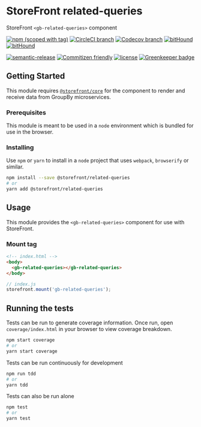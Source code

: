 # StoreFront related-queries

StoreFront `<gb-related-queries>` component

[![npm (scoped with tag)](https://img.shields.io/npm/v/@storefront/related-queries.svg?style=flat-square)](https://www.npmjs.com/package/@storefront/related-queries)
[![CircleCI branch](https://img.shields.io/circleci/project/github/groupby/storefront-related-queries/master.svg?style=flat-square)](https://circleci.com/gh/groupby/storefront-related-queries/tree/master)
[![Codecov branch](https://img.shields.io/codecov/c/github/groupby/storefront-related-queries/master.svg?style=flat-square)](https://codecov.io/gh/groupby/storefront-related-queries)
[![bitHound](https://img.shields.io/bithound/code/github/groupby/storefront-related-queries.svg?style=flat-square)](https://www.bithound.io/github/groupby/storefront-related-queries)
[![bitHound](https://img.shields.io/bithound/dependencies/github/groupby/storefront-related-queries.svg?style=flat-square)](https://www.bithound.io/github/groupby/storefront-related-queries)

[![semantic-release](https://img.shields.io/badge/%20%20%F0%9F%93%A6%F0%9F%9A%80-semantic--release-e10079.svg?style=flat-square)](https://github.com/semantic-release/semantic-release)
[![Commitizen friendly](https://img.shields.io/badge/commitizen-friendly-brightgreen.svg?style=flat-square)](http://commitizen.github.io/cz-cli/)
[![license](https://img.shields.io/github/license/mashape/apistatus.svg?style=flat-square)](https://choosealicense.com/licenses/mit/)
[![Greenkeeper badge](https://badges.greenkeeper.io/groupby/storefront-related-queries.svg)](https://greenkeeper.io/)

## Getting Started

This module requires [`@storefront/core`](https://www.npmjs.com/package/@storefront/core) for the component to render
and receive data from GroupBy microservices.

### Prerequisites

This module is meant to be used in a `node` environment which is bundled for use in the browser.

### Installing

Use `npm` or `yarn` to install in a `node` project that uses `webpack`, `browserify` or similar.

```sh
npm install --save @storefront/related-queries
# or
yarn add @storefront/related-queries
```

## Usage

This module provides the `<gb-related-queries>` component for use with StoreFront.

### Mount tag

```html
<!-- index.html -->
<body>
  <gb-related-queries></gb-related-queries>
</body>
```

```js
// index.js
storefront.mount('gb-related-queries');
```

## Running the tests

Tests can be run to generate coverage information.
Once run, open `coverage/index.html` in your browser to view coverage breakdown.

```sh
npm start coverage
# or
yarn start coverage
```

Tests can be run continuously for development

```sh
npm run tdd
# or
yarn tdd
```

Tests can also be run alone

```sh
npm test
# or
yarn test
```
